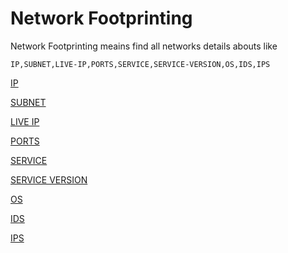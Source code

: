 # Network Footprinting

Network Footprinting meains find all networks details abouts like 

    IP,SUBNET,LIVE-IP,PORTS,SERVICE,SERVICE-VERSION,OS,IDS,IPS

[IP](#ip)

[SUBNET](#SUBNET)

[LIVE IP](#LIVE-IP)

[PORTS](#PORTS)

[SERVICE](#SERVICE)

[SERVICE VERSION](#SERVICE-VERSION)

[OS](#OS)

[IDS](#IDS)

[IPS](#IPS)



